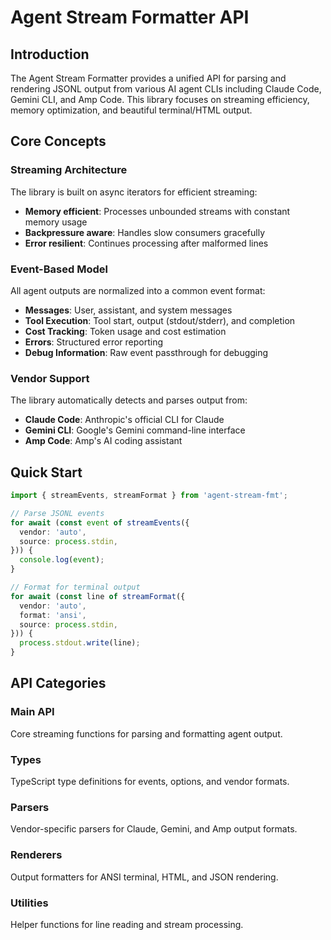 # Agent Stream Formatter API

## Introduction

The Agent Stream Formatter provides a unified API for parsing and rendering JSONL output from
various AI agent CLIs including Claude Code, Gemini CLI, and Amp Code. This library focuses on
streaming efficiency, memory optimization, and beautiful terminal/HTML output.

## Core Concepts

### Streaming Architecture

The library is built on async iterators for efficient streaming:

- **Memory efficient**: Processes unbounded streams with constant memory usage
- **Backpressure aware**: Handles slow consumers gracefully
- **Error resilient**: Continues processing after malformed lines

### Event-Based Model

All agent outputs are normalized into a common event format:

- **Messages**: User, assistant, and system messages
- **Tool Execution**: Tool start, output (stdout/stderr), and completion
- **Cost Tracking**: Token usage and cost estimation
- **Errors**: Structured error reporting
- **Debug Information**: Raw event passthrough for debugging

### Vendor Support

The library automatically detects and parses output from:

- **Claude Code**: Anthropic's official CLI for Claude
- **Gemini CLI**: Google's Gemini command-line interface
- **Amp Code**: Amp's AI coding assistant

## Quick Start

```typescript
import { streamEvents, streamFormat } from 'agent-stream-fmt';

// Parse JSONL events
for await (const event of streamEvents({
  vendor: 'auto',
  source: process.stdin,
})) {
  console.log(event);
}

// Format for terminal output
for await (const line of streamFormat({
  vendor: 'auto',
  format: 'ansi',
  source: process.stdin,
})) {
  process.stdout.write(line);
}
```

## API Categories

### Main API

Core streaming functions for parsing and formatting agent output.

### Types

TypeScript type definitions for events, options, and vendor formats.

### Parsers

Vendor-specific parsers for Claude, Gemini, and Amp output formats.

### Renderers

Output formatters for ANSI terminal, HTML, and JSON rendering.

### Utilities

Helper functions for line reading and stream processing.

